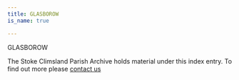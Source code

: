 ```yaml
---
title: GLASBOROW
is_name: true

---
```


GLASBOROW


The Stoke Climsland Parish Archive holds material under this index entry. To find out more please [contact us](/contact/)
